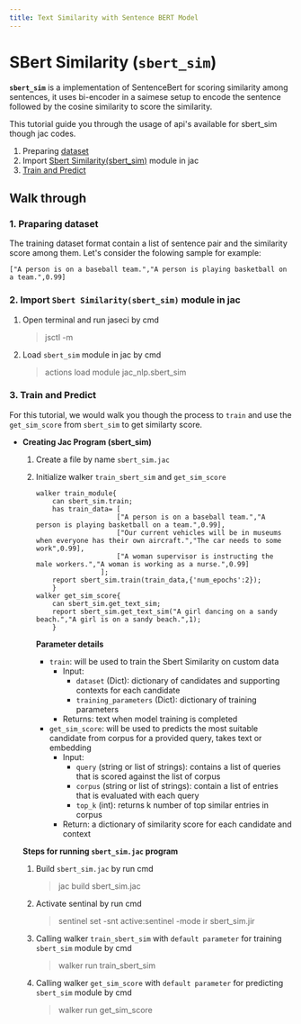 ```yaml
---
title: Text Similarity with Sentence BERT Model
---
```


#  **SBert Similarity (`sbert_sim`)**
**`sbert_sim`** is a implementation of SentenceBert for scoring similarity among sentences, it uses bi-encoder in a saimese setup to encode the sentence followed by the cosine similarity to score the similarity.

This tutorial guide you through the usage of api's available for sbert_sim though jac codes.


1. Preparing [dataset](#1-praparing-dataset)
2. Import [Sbert Similarity(sbert_sim)](#2-import-sbert-similaritysbertsim-module-in-jac) module in jac
3. [Train and Predict](#3-train-and-predict)


## **Walk through**

### **1. Praparing dataset**
The training dataset format contain a list of sentence pair and the similarity score among them. Let's consider the folowing sample for example:
```
["A person is on a baseball team.","A person is playing basketball on a team.",0.99]
```

### **2. Import `Sbert Similarity(sbert_sim)` module in jac**
1. Open terminal and run jaseci by cmd
    > jsctl -m
2. Load `sbert_sim` module in jac by cmd
    > actions load module jac_nlp.sbert_sim

### **3. Train and Predict**
For this tutorial, we would walk you though the process to `train` and use the `get_sim_score` from `sbert_sim` to get similarty score.

* **Creating Jac Program (sbert_sim)**
    1. Create a file by name `sbert_sim.jac`

    2. Initialize walker `train_sbert_sim` and `get_sim_score`
        ```jac
        walker train_module{
            can sbert_sim.train;
            has train_data= [
                            ["A person is on a baseball team.","A person is playing basketball on a team.",0.99],
                            ["Our current vehicles will be in museums when everyone has their own aircraft.","The car needs to some work",0.99],
                            ["A woman supervisor is instructing the male workers.","A woman is working as a nurse.",0.99]
                        ];
            report sbert_sim.train(train_data,{'num_epochs':2});
            }
        walker get_sim_score{
            can sbert_sim.get_text_sim;
            report sbert_sim.get_text_sim("A girl dancing on a sandy beach.","A girl is on a sandy beach.",1);
            }
        ```
        **Parameter details**
        * `train`: will be used to train the Sbert Similarity on custom data
            * Input:
                * `dataset` (Dict): dictionary of candidates and supporting contexts for each candidate
                * `training_parameters` (Dict): dictionary of training parameters
            * Returns: text when model training is completed
        * `get_sim_score`: will be used to predicts the most suitable candidate from corpus for a provided query, takes text or embedding
            * Input:
                * `query` (string or list of strings): contains a list of queries that is scored against the list of corpus
                * `corpus` (string or list of strings): contain a list of entries that is evaluated with each query
                * `top_k` (int): returns k number of top similar entries in corpus
            * Return: a dictionary of similarity score for each candidate and context


    **Steps for running `sbert_sim.jac` program**
    1. Build `sbert_sim.jac` by run cmd
        > jac build sbert_sim.jac
    2. Activate sentinal by run cmd
        > sentinel set -snt active:sentinel -mode ir sbert_sim.jir

    3. Calling walker `train_sbert_sim` with `default parameter` for training `sbert_sim` module by cmd
        > walker run train_sbert_sim </br>
    4. Calling walker `get_sim_score` with `default parameter` for predicting `sbert_sim` module by cmd
        > walker run get_sim_score </br>